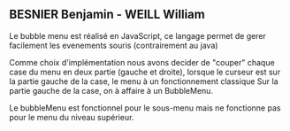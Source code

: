 ## BESNIER Benjamin - WEILL William 

Le bubble menu est réalisé en JavaScript, ce langage permet de gerer facilement les evenements souris (contrairement au java)

Comme choix d'implémentation nous avons decider de "couper" chaque case du menu en deux partie (gauche et droite), lorsque le curseur est sur la partie gauche de la case, le menu à un fonctionnement classique
Sur la partie gauche de la case, on à affaire à un BubbleMenu.

Le bubbleMenu est fonctionnel pour le sous-menu mais ne fonctionne pas pour le menu du niveau supérieur.

